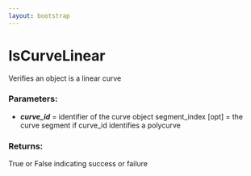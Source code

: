 ```yaml
---
layout: bootstrap
---
```


# IsCurveLinear

Verifies an object is a linear curve
        

### Parameters:

- ***curve_id*** = identifier of the curve object
segment_index [opt] = the curve segment if curve_id identifies a polycurve
        

### Returns:


True or False indicating success or failure
        
